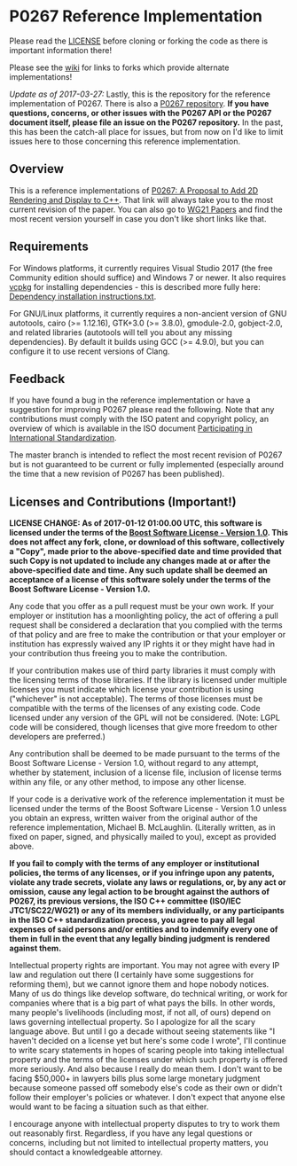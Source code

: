 P0267 Reference Implementation
=============

Please read the [LICENSE](https://github.com/mikebmcl/N3888_RefImpl/blob/master/LICENSE.md) before cloning or forking the code as there is important information there!

Please see the [wiki](https://github.com/mikebmcl/N3888_RefImpl/wiki) for links to forks which provide alternate implementations!

*Update as of 2017-03-27:* Lastly, this is the repository for the reference implementation of P0267. There is also a [P0267 repository](https://github.com/mikebmcl/io2dts). **If you have questions, concerns, or other issues with the P0267 API or the P0267 document itself, please file an issue on the P0267 repository.** In the past, this has been the catch-all place for issues, but from now on I'd like to limit issues here to those concerning this reference implementation.  

Overview
-------------

This is a reference implementations of [P0267: A Proposal to Add 2D Rendering and Display to C++](http://wg21.link/p0267). That link will always take you to the most current revision of the paper. You can also go to [WG21 Papers](http://www.open-std.org/jtc1/sc22/wg21/docs/papers/) and find the most recent version yourself in case you don't like short links like that.

Requirements
-------------

For Windows platforms, it currently requires Visual Studio 2017 (the free Community edition should suffice) and Windows 7 or newer. It also requires [vcpkg](https://github.com/Microsoft/vcpkg/) for installing dependencies - this is described more fully here: [Dependency installation instructions.txt](https://raw.githubusercontent.com/mikebmcl/N3888_RefImpl/master/N3888_RefImpl/src/win32/Dependency%20installation%20instructions.txt).

For GNU/Linux platforms, it currently requires a non-ancient version of GNU autotools, cairo (>= 1.12.16), GTK+3.0 (>= 3.8.0), gmodule-2.0, gobject-2.0, and related libraries (autotools will tell you about any missing dependencies). By default it builds using GCC (>= 4.9.0), but you can configure it to use recent versions of Clang.

Feedback
-------------
If you have found a bug in the reference implementation or have a suggestion for improving P0267 please read the following. Note that any contributions must comply with the ISO patent and copyright policy, an overview of which is available in the ISO document [Participating in International Standardization](http://www.iso.org/iso/joining_in_2012.pdf).

The master branch is intended to reflect the most recent revision of P0267 but is not guaranteed to be current or fully implemented (especially around the time that a new revision of P0267 has been published).

Licenses and Contributions (Important!)
-------------

**LICENSE CHANGE: As of 2017-01-12 01:00.00 UTC, this software is licensed under the terms of the [Boost Software License - Version 1.0](http://www.boost.org/LICENSE_1_0.txt). This does not affect any fork, clone, or download of this software, collectively a "Copy", made prior to the above-specified date and time provided that such Copy is not updated to include any changes made at or after the above-specified date and time. Any such update shall be deemed an acceptance of a license of this software solely under the terms of the Boost Software License - Version 1.0.**

Any code that you offer as a pull request must be your own work. If your employer or institution has a moonlighting policy, the act of offering a pull request shall be considered a declaration that you complied with the terms of that policy and are free to make the contribution or that your employer or institution has expressly waived any IP rights it or they might have had in your contribution thus freeing you to make the contribution.

If your contribution makes use of third party libraries it must comply with the licensing terms of those libraries. If the library is licensed under multiple licenses you must indicate which license your contribution is using ("whichever" is not acceptable). The terms of those licenses must be compatible with the terms of the licenses of any existing code. Code licensed under any version of the GPL will not be considered. (Note: LGPL code will be considered, though licenses that give more freedom to other developers are preferred.)

Any contribution shall be deemed to be made pursuant to the terms of the Boost Software License - Version 1.0, without regard to any attempt, whether by statement, inclusion of a license file, inclusion of license terms within any file, or any other method, to impose any other license.

If your code is a derivative work of the reference implementation it must be licensed under the terms of the Boost Software License - Version 1.0 unless you obtain an express, written waiver from the original author of the reference implementation, Michael B. McLaughlin. (Literally written, as in fixed on paper, signed, and physically mailed to you), except as provided above.

**If you fail to comply with the terms of any employer or institutional policies, the terms of any licenses, or if you infringe upon any patents, violate any trade secrets, violate any laws or regulations, or, by any act or omission, cause any legal action to be brought against the authors of P0267, its previous versions, the ISO C++ committee (ISO/IEC JTC1/SC22/WG21) or any of its members individually, or any participants in the ISO C++ standardization process, you agree to pay all legal expenses of said persons and/or entities and to indemnify every one of them in full in the event that any legally binding judgment is rendered against them.**

Intellectual property rights are important. You may not agree with every IP law and regulation out there (I certainly have some suggestions for reforming them), but we cannot ignore them and hope nobody notices. Many of us do things like develop software, do technical writing, or work for companies where that is a big part of what pays the bills. In other words, many people's livelihoods (including most, if not all, of ours) depend on laws governing intellectual property. So I apologize for all the scary language above. But until I go a decade without seeing statements like "I haven't decided on a license yet but here's some code I wrote", I'll continue to write scary statements in hopes of scaring people into taking intellectual property and the terms of the licenses under which such property is offered more seriously. And also because I really do mean them. I don't want to be facing $50,000+ in lawyers bills plus some large monetary judgment because someone passed off somebody else's code as their own or didn't follow their employer's policies or whatever. I don't expect that anyone else would want to be facing a situation such as that either.

I encourage anyone with intellectual property disputes to try to work them out reasonably first. Regardless, if you have any legal questions or concerns, including but not limited to intellectual property matters, you should contact a knowledgeable attorney.
